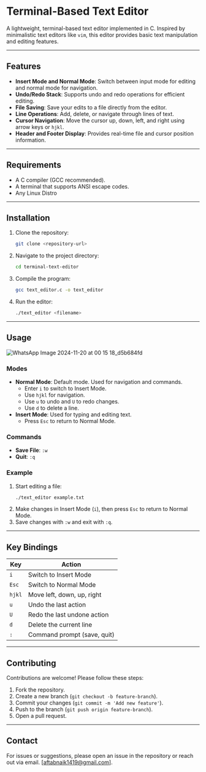 
# Terminal-Based Text Editor

A lightweight, terminal-based text editor implemented in C. Inspired by minimalistic text editors like `vim`, this editor provides basic text manipulation and editing features.

---

## Features

- **Insert Mode and Normal Mode**: Switch between input mode for editing and normal mode for navigation.
- **Undo/Redo Stack**: Supports undo and redo operations for efficient editing.
- **File Saving**: Save your edits to a file directly from the editor.
- **Line Operations**: Add, delete, or navigate through lines of text.
- **Cursor Navigation**: Move the cursor up, down, left, and right using arrow keys or `hjkl`.
- **Header and Footer Display**: Provides real-time file and cursor position information.

---

## Requirements

- A C compiler (GCC recommended).
- A terminal that supports ANSI escape codes.
- Any Linux Distro 

---

## Installation

1. Clone the repository:
   ```bash
   git clone <repository-url>
   ```
2. Navigate to the project directory:
   ```bash
   cd terminal-text-editor
   ```
3. Compile the program:
   ```bash
   gcc text_editor.c -o text_editor
   ```
4. Run the editor:
   ```bash
   ./text_editor <filename>
   ```

---

## Usage
![WhatsApp Image 2024-11-20 at 00 15 18_d5b684fd](https://github.com/user-attachments/assets/9b1f7aae-e085-4a10-9b10-f87aed71913d)

### Modes
- **Normal Mode**: Default mode. Used for navigation and commands.
  - Enter `i` to switch to Insert Mode.
  - Use `hjkl` for navigation.
  - Use `u` to undo and `U` to redo changes.
  - Use `d` to delete a line.
- **Insert Mode**: Used for typing and editing text.
  - Press `Esc` to return to Normal Mode.

### Commands
- **Save File**: `:w`
- **Quit**: `:q`

### Example
1. Start editing a file:
   ```bash
   ./text_editor example.txt
   ```
2. Make changes in Insert Mode (`i`), then press `Esc` to return to Normal Mode.
3. Save changes with `:w` and exit with `:q`.

---

## Key Bindings

| Key    | Action                          |
|--------|---------------------------------|
| `i`    | Switch to Insert Mode          |
| `Esc`  | Switch to Normal Mode          |
| `hjkl` | Move left, down, up, right     |
| `u`    | Undo the last action           |
| `U`    | Redo the last undone action    |
| `d`    | Delete the current line        |
| `:`    | Command prompt (save, quit)    |

---

## Contributing

Contributions are welcome! Please follow these steps:

1. Fork the repository.
2. Create a new branch (`git checkout -b feature-branch`).
3. Commit your changes (`git commit -m 'Add new feature'`).
4. Push to the branch (`git push origin feature-branch`).
5. Open a pull request.

---

## Contact

For issues or suggestions, please open an issue in the repository or reach out via email. [aftabnaik1419@gmail.com].
